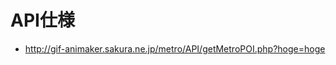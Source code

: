 API仕様
=====================================
* http://gif-animaker.sakura.ne.jp/metro/API/getMetroPOI.php?hoge=hoge
